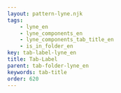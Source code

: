 ```yaml
---
layout: pattern-lyne.njk
tags:
    - lyne_en
    - lyne_components_en
    - lyne_components_tab_title_en
    - is_in_folder_en
key: tab-label-lyne_en
title: Tab-Label
parent: tab-folder-lyne_en
keywords: tab-title
order: 620
---
```

